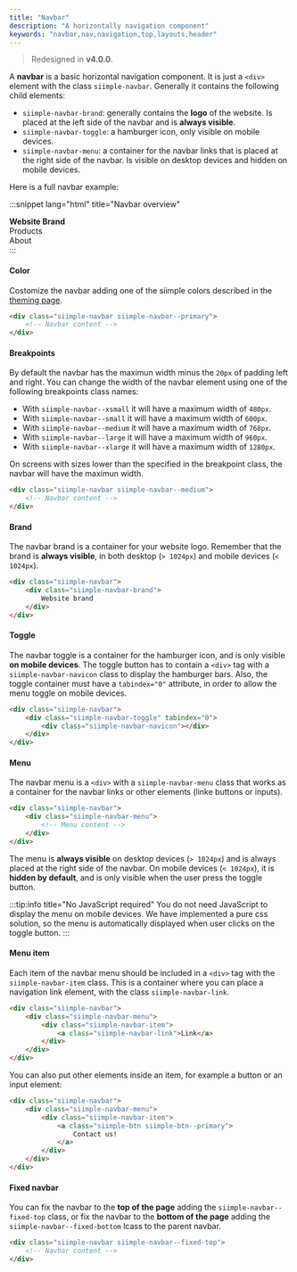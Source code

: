 ```yaml
---
title: "Navbar"
description: "A horizontally navigation component"
keywords: "navbar,nav,navigation,top,layouts,header"
--- 
```


> Redesigned in **v4.0.0**.

A **navbar** is a basic horizontal navigation component. It is just a `<div>` element with the class `siimple-navbar`. Generally it contains the following child elements:

- `siimple-navbar-brand`: generally contains the **logo** of the website. Is placed at the left side of the navbar and is **always visible**.
- `siimple-navbar-toggle`: a hamburger icon, only visible on mobile devices.
- `siimple-navbar-menu`: a container for the navbar links that is placed at the right side of the navbar. Is visible on desktop devices and hidden on mobile devices.

Here is a full navbar example:

:::snippet lang="html" title="Navbar overview"
<div class="siimple-navbar siimple-navbar--dark">
    <!-- Navbar brand logo -->
    <div class="siimple-navbar-brand">
        <strong>Website Brand</strong>
    </div>
    <!-- Navbar toggle -->
    <div class="siimple-navbar-toggle" tabindex="0">
        <div class="siimple-navbar-navicon"></div>
    </div>
    <!-- Navbar menu -->
    <div class="siimple-navbar-menu">
        <div class="siimple-navbar-item">
            <div class="siimple-navbar-link">Products</div>
        </div>
        <div class="siimple-navbar-item">
            <div class="siimple-navbar-link">About</div>
        </div>
    </div>
</div>
:::


#### Color

Costomize the navbar adding one of the siimple colors described in the [theming page](/css/getting-started/theming.html).

```html
<div class="siimple-navbar siimple-navbar--primary">
    <!-- Navbar content -->
</div>
```

#### Breakpoints

By default the navbar has the maximun width minus the `20px` of padding left and right. You can change the width of the navbar element using one of the following breakpoints class names:

- With `siimple-navbar--xsmall` it will have a maximum width of `480px`.
- With `siimple-navbar--small` it will have a maximum width of `600px`.
- With `siimple-navbar--medium` it will have a maximum width of `768px`.
- With `siimple-navbar--large` it will have a maximum width of `960px`.
- With `siimple-navbar--xlarge` it will have a maximum width of `1280px`.

On screens with sizes lower than the specified in the breakpoint class, the navbar will have the maximun width.

```html
<div class="siimple-navbar siimple-navbar--medium">
    <!-- Navbar content -->
</div>
```

#### Brand

The navbar brand is a container for your website logo. Remember that the brand is **always visible**, in both desktop (`> 1024px`) and mobile devices (`< 1024px`).

```html
<div class="siimple-navbar">
    <div class="siimple-navbar-brand">
        Website brand
    </div>
</div>
```


#### Toggle 

The navbar toggle is a container for the hamburger icon, and is only visible **on mobile devices**. The toggle button has to contain a `<div>` tag with a `siimple-navbar-navicon` class to display the hamburger bars. 
Also, the toggle container must have a `tabindex="0"` attribute, in order to allow the menu toggle on mobile devices.

```html
<div class="siimple-navbar">
    <div class="siimple-navbar-toggle" tabindex="0">
        <div class="siimple-navbar-navicon"></div>
    </div>
</div>
```


#### Menu

The navbar menu is a `<div>` with a `siimple-navbar-menu` class that works as a container for the navbar links or other elements (linke buttons or inputs). 

```html
<div class="siimple-navbar">
    <div class="siimple-navbar-menu">
        <!-- Menu content -->
    </div>
</div>
```

The menu is **always visible** on desktop devices (`> 1024px`) and is always placed at the right side of the navbar. On mobile devices (`< 1024px`), it is **hidden by default**, and is only visible when the user press the toggle button. 

:::tip:info title="No JavaScript required"
You do not need JavaScript to display the menu on mobile devices. We have implemented a pure css solution, so the  menu is automatically displayed when user clicks on the toggle button.
::: 


#### Menu item

Each item of the navbar menu should be included in a `<div>` tag with the `siimple-navbar-item` class. This is a container where you can place a navigation link element, with the class `siimple-navbar-link`.

```html
<div class="siimple-navbar">
    <div class="siimple-navbar-menu">
        <div class="siimple-navbar-item">
            <a class="siimple-navbar-link">Link</a>
        </div>
    </div>
</div>
```

You can also put other elements inside an item, for example a button or an input element:

```html
<div class="siimple-navbar">
    <div class="siimple-navbar-menu">
        <div class="siimple-navbar-item">
            <a class="siimple-btn siimple-btn--primary">
                Contact us!
            </a>
        </div>
    </div>
</div>
```


#### Fixed navbar

You can fix the navbar to the **top of the page** adding the `siimple-navbar--fixed-top` class, or fix the navbar to the **bottom of the page** adding the `siimple-navbar--fixed-bottom` lcass to the parent navbar.

```html
<div class="siimple-navbar siimple-navbar--fixed-top">
    <!-- Navbar content -->
</div>
```


